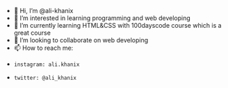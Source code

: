 - 👋 Hi, I’m @ali-khanix
- 👀 I’m interested in learning programming and web developing
- 🌱 I’m currently learning HTML&CSS with 100dayscode course which is a great course
- 💞️ I’m looking to collaborate on web developing 
- 📫 How to reach me:
-     instagram: ali.khanix
-     twitter: @ali_khanix

<!---
ali-khanix/ali-khanix is a ✨ special ✨ repository because its `README.md` (this file) appears on your GitHub profile.
You can click the Preview link to take a look at your changes.
--->
